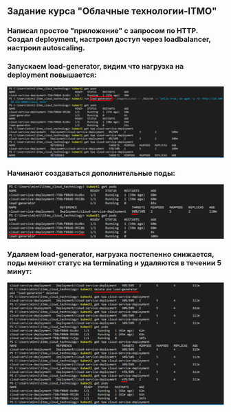 
## Задание курса "Облачные технологии-ITMO"

### Написал простое "приложение" с запросом по HTTP. Создал deployment, настроил доступ через loadbalancer, настроил autoscaling.

### Запускаем load-generator, видим что нагрузка на deployment повышается:
![1](https://github.com/CreVL/itmo-cloud-technology/blob/main/1.png)

### Начинают создаваться дополнительные поды:
![2](https://github.com/CreVL/itmo-cloud-technology/blob/main/2%20(2).png)

### Удаляем load-generator, нагрузка постепенно снижается, поды меняют статус на terminating и удаляются в течении 5 минут:
![2](https://github.com/CreVL/itmo-cloud-technology/blob/main/3%20(2).png)
